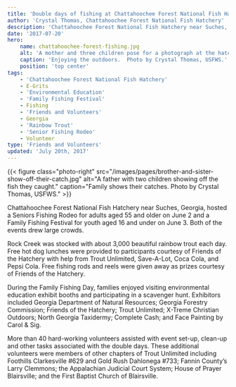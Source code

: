 ```yaml
---
title: 'Double days of fishing at Chattahoochee Forest National Fish Hatchery'
author: 'Crystal Thomas, Chattahoochee Forest National Fish Hatchery'
description: 'Chattahoochee Forest National Fish Hatchery near Suches, Georgia, hosted a Seniors Fishing Rodeo for adults aged 55 and older on June 2 and a Family Fishing Festival for youth aged 16 and under on June 3. Both of the events drew large crowds.'
date: '2017-07-20'
hero:
    name: chattahoochee-forest-fishing.jpg
    alt: 'A mother and three children pose for a photograph at the hatchery.'
    caption: 'Enjoying the outdoors.  Photo by Crystal Thomas, USFWS.'
    position: 'top center'
tags:
    - 'Chattahoochee Forest National Fish Hatchery'
    - E-Grits
    - 'Environmental Education'
    - 'Family Fishing Festival'
    - Fishing
    - 'Friends and Volunteers'
    - Georgia
    - 'Rainbow Trout'
    - 'Senior Fishing Rodeo'
    - Volunteer
type: 'Friends and Volunteers'
updated: 'July 20th, 2017'
---
```


{{< figure class="photo-right" src="/images/pages/brother-and-sister-show-off-their-catch.jpg" alt="A father with two children showing off the fish they caught." caption="Family shows their catches.  Photo by Crystal Thomas, USFWS." >}}

Chattahoochee Forest National Fish Hatchery near Suches, Georgia, hosted a Seniors Fishing Rodeo for adults aged 55 and older on June 2 and a Family Fishing Festival for youth aged 16 and under on June 3. Both of the events drew large crowds. 

Rock Creek was stocked with about 3,000 beautiful rainbow trout each day. Free hot dog lunches were provided to participants courtesy of Friends of the Hatchery with help from Trout Unlimited, Save-A-Lot, Coca Cola, and Pepsi Cola. Free fishing rods and reels were given away as prizes courtesy of Friends of the Hatchery.

During the Family Fishing Day, families enjoyed visiting environmental education exhibit booths and participating in a scavenger hunt. Exhibitors included Georgia Department of Natural Resources; Georgia Forestry Commission; Friends of the Hatchery; Trout Unlimited; X-Treme Christian Outdoors; North Georgia Taxidermy; Complete Cash; and Face Painting by Carol & Sig. 

More than 40 hard-working volunteers assisted with event set-up, clean-up and other tasks associated with the double days. These additional volunteers were members of other chapters of Trout Unlimited including Foothills Clarkesville #629 and Gold Rush Dahlonega #733; Fannin County’s Larry Clemmons; the Appalachian Judicial Court System; House of Prayer Blairsville; and the First Baptist Church of Blairsville.
